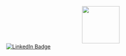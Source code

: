 <div id="header" align="center">
  <img src="https://media.giphy.com/media/HwBlFQZFcAoUcPHZdX/giphy.gif" width="100"/> </div>
<div id="badges">
  <a href="https://www.linkedin.com/in/valeriy-zhyla-9a763b275">
    <img src="https://img.shields.io/badge/LinkedIn-blue?logo=linkedin&logoColor=white&style=for-the-badge" alt="LinkedIn Badge"/></a>
</div>
